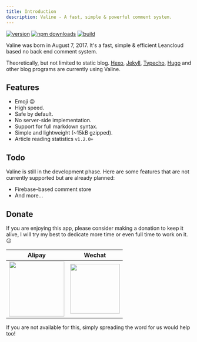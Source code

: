 ```yaml
---
title: Introduction
description: Valine - A fast, simple & powerful comment system.
---
```

[![version](https://img.shields.io/github/release/xCss/Valine.svg?style=flat-square)](https://github.com/xCss/Valine/releases)
[![npm downloads](https://img.shields.io/npm/dm/valine.svg?style=flat-square)](https://www.npmjs.com/package/valine)
[![build](https://img.shields.io/circleci/project/github/xCss/Valine/master.svg?style=flat-square)](https://circleci.com/gh/xCss/Valine)

Valine was born in August 7, 2017. It's a fast, simple & efficient Leancloud based no back end comment system.

Theoretically, but not limited to static blog. [Hexo](/en/hexo.html), [Jekyll](/em/jekyll.html), [Typecho](http://typecho.org/), [Hugo](https://gohugo.io/) and other blog programs are currently using Valine.

## Features
- Emoji 😉
- High speed.
- Safe by default.
- No server-side implementation.
- Support for full markdown syntax.
- Simple and lightweight (~15kB gzipped).
- Article reading statistics `v1.2.0+`

## Todo
Valine is still in the development phase. Here are some features that are not currently supported but are already planned:
- Firebase-based comment store
- And more...

## Donate
If you are enjoying this app, please consider making a donation to keep it alive, I will try my best to dedicate more time or even full time to work on it. 😉

| Alipay | Wechat | 
| :------: | :------: | 
| <img width="150" src="/images/alipay.png"> | <img width="135" src="/images/wechat.png"> | 

If you are not available for this, simply spreading the word for us would help too!


